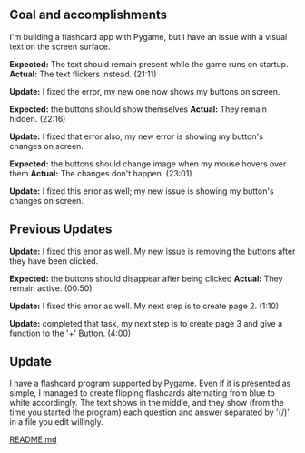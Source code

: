## Goal and accomplishments
I'm building a flashcard app with Pygame, but I have an issue with a visual text on the screen surface.  

**Expected:** The text should remain present while the game runs on startup.  
**Actual:** The text flickers instead. (21:11)

**Update:** I fixed the error, my new one now shows my buttons on screen.

**Expected:** the buttons should show themselves
**Actual:** They remain hidden. (22:16)

**Update:** I fixed that error also; my new error is showing my button's changes on screen.

**Expected:** the buttons should change image when my mouse hovers over them
**Actual:** The changes don't happen. (23:01)

**Update:** I fixed this error as well; my new issue is showing my button's changes on screen.



## Previous Updates 
 

**Update:** I fixed this error as well. My new issue is removing the buttons after they have been clicked.

**Expected:** the buttons should disappear after being clicked
**Actual:** They remain active. (00:50)

**Update:** I fixed this error as well. My next step is to create page 2. (1:10)


**Update:** completed that task, my next step is to create page 3 and give a function to the '+' Button. (4:00)


## Update 
I have a flashcard program supported by Pygame. Even if it is presented as simple, I managed to create flipping flashcards alternating from blue to white accordingly. The text shows in the middle, and they show (from the time you started the program) each question and answer separated by '(/)' in a file you edit willingly.

[README.md](https://github.com/user-attachments/files/22057942/README.md)
